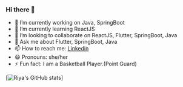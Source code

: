 ### Hi there 👋

- 🔭 I’m currently working on Java, SpringBoot
- 🌱 I’m currently learning ReactJS
- 👯 I’m looking to collaborate on ReactJS, Flutter, SpringBoot, Java
- 💬 Ask me about Flutter, SpringBoot, Java
- 📫 How to reach me: [Linkedin](https://www.linkedin.com/in/riyasuntwal/)
- 😄 Pronouns: she/her
- ⚡ Fun fact: I am a Basketball Player.(Point Guard)

[![Riya's GitHub stats](https://github-readme-stats.vercel.app/api?username=suntwalriya)]
